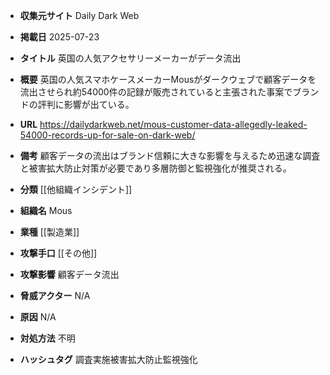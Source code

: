 - **収集元サイト**
Daily Dark Web

- **掲載日**
2025-07-23

- **タイトル**
英国の人気アクセサリーメーカーがデータ流出

- **概要**
英国の人気スマホケースメーカーMousがダークウェブで顧客データを流出させられ約54000件の記録が販売されていると主張された事案でブランドの評判に影響が出ている。

- **URL**
https://dailydarkweb.net/mous-customer-data-allegedly-leaked-54000-records-up-for-sale-on-dark-web/

- **備考**
顧客データの流出はブランド信頼に大きな影響を与えるため迅速な調査と被害拡大防止対策が必要であり多層防御と監視強化が推奨される。

- **分類**
[[他組織インシデント]]

- **組織名**
Mous

- **業種**
[[製造業]]

- **攻撃手口**
[[その他]]

- **攻撃影響**
顧客データ流出

- **脅威アクター**
N/A

- **原因**
N/A

- **対処方法**
不明

- **ハッシュタグ**
調査実施被害拡大防止監視強化

